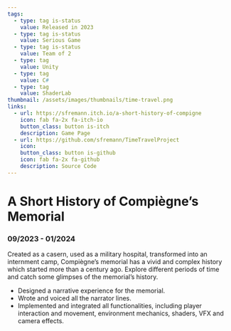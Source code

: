 ```yaml
---
tags:
  - type: tag is-status
    value: Released in 2023
  - type: tag is-status
    value: Serious Game
  - type: tag is-status
    value: Team of 2
  - type: tag
    value: Unity
  - type: tag
    value: C#
  - type: tag
    value: ShaderLab
thumbnail: /assets/images/thumbnails/time-travel.png
links:
  - url: https://sfremann.itch.io/a-short-history-of-compigne
    icon: fab fa-2x fa-itch-io
    button_class: button is-itch
    description: Game Page
  - url: https://github.com/sfremann/TimeTravelProject
    icon: 
    button_class: button is-github
    icon: fab fa-2x fa-github
    description: Source Code
---
```


# A Short History of Compiègne’s Memorial

### 09/2023 - 01/2024

Created as a casern, used as a military hospital, transformed into an internment camp, Compiègne’s memorial has a vivid and complex history which started more than a century ago. 
Explore different periods of time and catch some glimpses of the memorial’s history. 

- Designed a narrative experience for the memorial.
- Wrote and voiced all the narrator lines.
- Implemented and integrated all functionalities, including player interaction and movement, environment mechanics, shaders, VFX and camera effects.
